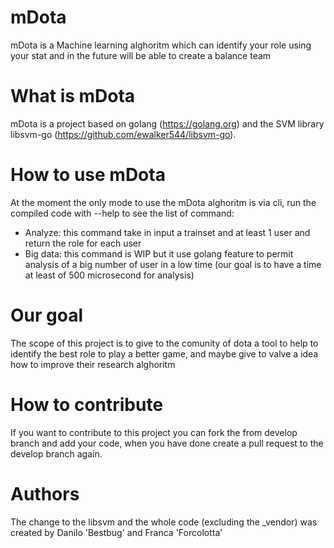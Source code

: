 # mDota
mDota is a Machine learning alghoritm which can identify your role using your stat and in the future will be able to create a balance team


# What is mDota
mDota is a project based on golang (https://golang.org) and the SVM library libsvm-go (https://github.com/ewalker544/libsvm-go).

# How to use mDota
At the moment the only mode to use the mDota alghoritm is via cli, run the compiled code with --help to see the list of command:
* Analyze: this command take in input a trainset and at least 1 user and return the role for each user
* Big data: this command is WIP but it use golang feature to permit analysis of a big number of user in a low time (our goal is to have a time at least of 500 microsecond for analysis)


# Our goal
The scope of this project is to give to the comunity of dota a tool to help to identify the best role to play a better game, and maybe give to valve a idea how to improve their research alghoritm

# How to contribute
If you want to contribute to this project you can fork the from develop branch and add your code, when you have done create a pull request to the develop branch again.

# Authors
The change to the libsvm and the whole code (excluding the _vendor) was created by Danilo 'Bestbug' and Franca 'Forcolotta'
